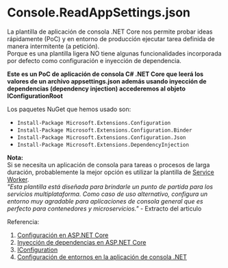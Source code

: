 # Console.ReadAppSettings.json

La plantilla de aplicación de consola .NET Core nos permite probar ideas rápidamente (PoC) y en entorno de producción ejecutar tarea definida de manera intermitente (a petición).
</br>Porque es una plantilla ligera NO tiene algunas funcionalidades incorporada por defecto como configuración e inyección de dependencia.</p>

**Este es un PoC de aplicación de consola C# .NET Core que leerá los valores de un archivo appsettings.json además usando inyección de dependencias (dependency injection) accederemos al objeto IConfigurationRoot**

Los paquetes NuGet que hemos usado son:</p>
- `Install-Package Microsoft.Extensions.Configuration`
- `Install-Package Microsoft.Extensions.Configuration.Binder`
- `Install-Package Microsoft.Extensions.Configuration.Json`
- `Install-Package Microsoft.Extensions.DependencyInjection`

</p>
</p>

**Nota:**</br>
Si se necesita un aplicación de consola para tareas o procesos de larga duración, probablemente la mejor opción es utilizar la plantilla de [Service Worker](https://devblogs.microsoft.com/premier-developer/demystifying-the-new-net-core-3-worker-service).
</br> *"Esta plantilla está diseñada para brindarle un punto de partida para los servicios multiplataforma. Como caso de uso alternativo, configura un entorno muy agradable para aplicaciones de consola general que es perfecto para contenedores y microservicios."* - Extracto del articulo



Referencia:
1. [Configuración en ASP.NET Core](https://docs.microsoft.com/es-es/aspnet/core/fundamentals/configuration/?view=aspnetcore-3.1)
2. [Inyección de dependencias en ASP.NET Core](https://docs.microsoft.com/es-es/aspnet/core/fundamentals/dependency-injection?view=aspnetcore-3.1)
3. [IConfiguration ](https://docs.microsoft.com/es-es/dotnet/api/microsoft.extensions.configuration.iconfiguration)
4. [Configuración de entornos en la aplicación de consola .NET](https://www.damirscorner.com/blog/posts/20210305-ConfiguringEnvironmentsInNetConsoleApp.html)
 
